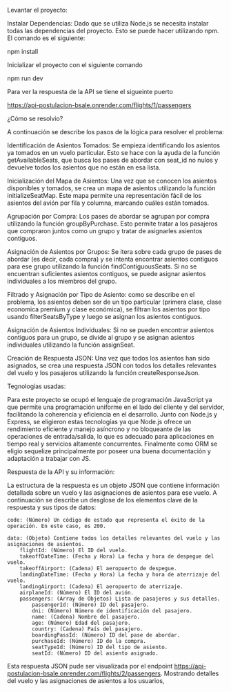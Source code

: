 
Levantar el proyecto: 

Instalar Dependencias: Dado que se utiliza Node.js se necesita instalar todas las dependencias del proyecto. Esto se puede hacer utilizando npm. El comando es el siguiente:  

npm install

Inicializar el proyecto con el siguiente comando

npm run dev

Para ver la respuesta de la API se tiene el sigueinte puerto

https://api-postulacion-bsale.onrender.com/flights/1/passengers



¿Cómo se resolvio? 

A continuación se describe los pasos de la lógica para resolver el problema: 


Identificación de Asientos Tomados:
Se empieza identificando los asientos ya tomados en un vuelo particular. Esto se hace con la ayuda de la función getAvailableSeats, que busca los pases de abordar con seat_id no nulos y devuelve todos los asientos que no están en esa lista.

Inicialización del Mapa de Asientos:
Una vez que se conocen los asientos disponibles y tomados, se crea un mapa de asientos utilizando la función initializeSeatMap. Este mapa permite una representación fácil de los asientos del avión por fila y columna, marcando cuáles están tomados.

Agrupación por Compra:
Los pases de abordar se agrupan por compra utilizando la función groupByPurchase. Esto permite tratar a los pasajeros que compraron juntos como un grupo y tratar de asignarles asientos contiguos.

Asignación de Asientos por Grupos:
Se itera sobre cada grupo de pases de abordar (es decir, cada compra) y se intenta encontrar asientos contiguos para ese grupo utilizando la función findContiguousSeats. Si no se encuentran suficientes asientos contiguos, se puede asignar asientos individuales a los miembros del grupo.

Filtrado y Asignación por Tipo de Asiento:
como se describe en el problema, los asientos deben ser de un tipo particular (primera clase, clase economica premium y clase  económica), se filtran los asientos por tipo usando filterSeatsByType y luego se asignan los asientos contiguos.

Asignación de Asientos Individuales:
Si no se pueden encontrar asientos contiguos para un grupo, se divide al grupo y se asignan asientos individuales utilizando la función assignSeat.

Creación de Respuesta JSON:
Una vez que todos los asientos han sido asignados, se crea una respuesta JSON con todos los detalles relevantes del vuelo y los pasajeros utilizando la función createResponseJson.


Tegnologías usadas: 

Para este proyecto se ocupó el lenguaje de programación JavaScript ya que permite una programación uniforme en el lado del cliente y del servidor, facilitando la coherencia y eficiencia en el desarrollo. Junto con Node.js y Express, se eligieron estas tecnologías ya que Node.js ofrece un rendimiento eficiente y manejo asíncrono y no bloqueante de las operaciones de entrada/salida, lo que es adecuado para aplicaciones en tiempo real y servicios altamente concurrentes. Finalmente como ORM se eligio sequelize principalmente por poseer una buena documentación y adaptación a trabajar con JS. 


Respuesta de la API y su información:

La estructura de la respuesta es un objeto JSON que contiene información detallada sobre un vuelo y las asignaciones de asientos para ese vuelo. A continuación se  describe un desglose de los elementos clave de la respuesta y sus tipos de datos:

    code: (Número) Un código de estado que representa el éxito de la operación. En este caso, es 200.

    data: (Objeto) Contiene todos los detalles relevantes del vuelo y las asignaciones de asientos.
        flightId: (Número) El ID del vuelo.
        takeoffDateTime: (Fecha y Hora) La fecha y hora de despegue del vuelo.
        takeoffAirport: (Cadena) El aeropuerto de despegue.
        landingDateTime: (Fecha y Hora) La fecha y hora de aterrizaje del vuelo.
        landingAirport: (Cadena) El aeropuerto de aterrizaje.
        airplaneId: (Número) El ID del avión.
        passengers: (Array de Objetos) Lista de pasajeros y sus detalles.
            passengerId: (Número) ID del pasajero.
            dni: (Número) Número de identificación del pasajero.
            name: (Cadena) Nombre del pasajero.
            age: (Número) Edad del pasajero.
            country: (Cadena) País del pasajero.
            boardingPassId: (Número) ID del pase de abordar.
            purchaseId: (Número) ID de la compra.
            seatTypeId: (Número) ID del tipo de asiento.
            seatId: (Número) ID del asiento asignado.

Esta respuesta JSON pude ser visualizada por el endpoint https://api-postulacion-bsale.onrender.com/flights/2/passengers. Mostrando detalles del vuelo y las asignaciones de asientos a los usuarios, 